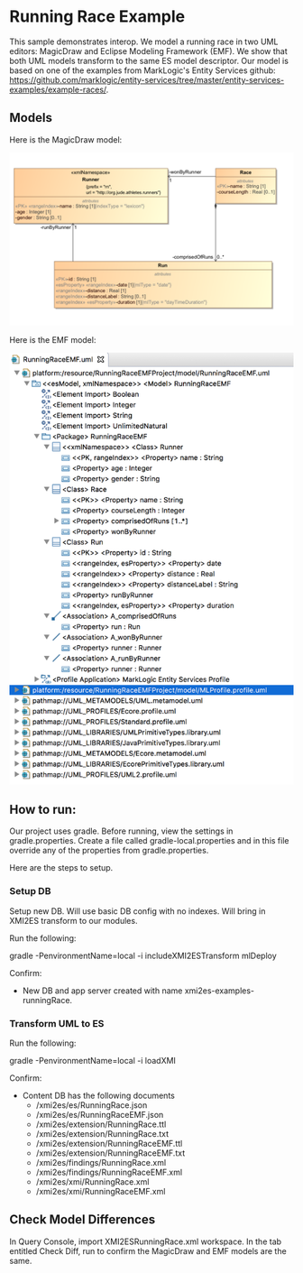 # Running Race Example

This sample demonstrates interop. We model a running race in two UML editors: MagicDraw and Eclipse Modeling Framework (EMF). We show that both UML models transform to the same ES model descriptor. Our model is based on one of the examples from MarkLogic's Entity Services github: <https://github.com/marklogic/entity-services/tree/master/entity-services-examples/example-races/>. 

## Models
Here is the MagicDraw model:

![RunningRace](../umlModels/RunningRace.png)

Here is the EMF model:

![RunningRaceEMF](../umlModels/RunningRaceEMF.png)

## How to run:

Our project uses gradle. Before running, view the settings in gradle.properties. Create a file called gradle-local.properties and in this file override any of the properties from gradle.properties.

Here are the steps to setup.

### Setup DB
Setup new DB. Will use basic DB config with no indexes. Will bring in XMI2ES transform to our modules.

Run the following:

gradle -PenvironmentName=local -i includeXMI2ESTransform mlDeploy

Confirm:
- New DB and app server created with name xmi2es-examples-runningRace.

### Transform UML to ES

Run the following:

gradle -PenvironmentName=local -i loadXMI

Confirm:
- Content DB has the following documents
	* /xmi2es/es/RunningRace.json
	* /xmi2es/es/RunningRaceEMF.json
	* /xmi2es/extension/RunningRace.ttl
	* /xmi2es/extension/RunningRace.txt
	* /xmi2es/extension/RunningRaceEMF.ttl
	* /xmi2es/extension/RunningRaceEMF.txt
	* /xmi2es/findings/RunningRace.xml
	* /xmi2es/findings/RunningRaceEMF.xml
	* /xmi2es/xmi/RunningRace.xml
	* /xmi2es/xmi/RunningRaceEMF.xml

## Check Model Differences
In Query Console, import XMI2ESRunningRace.xml workspace. In the tab entitled Check Diff, run to confirm the MagicDraw and EMF models are the same.

